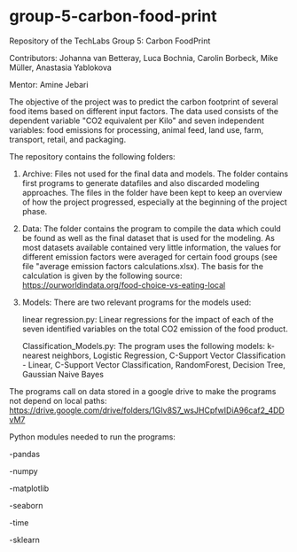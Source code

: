 # group-5-carbon-food-print
Repository of the TechLabs Group 5: Carbon FoodPrint

Contributors: Johanna van Betteray, Luca Bochnia, Carolin Borbeck, Mike Müller, Anastasia Yablokova

Mentor: Amine Jebari

The objective of the project was to predict the carbon footprint of several food items based on different input factors. The data used consists of the dependent variable "CO2 equivalent per Kilo" and seven independent variables: food emissions for processing, animal feed, land use, farm, transport, retail, and packaging.

The repository contains the following folders:

1. Archive:
    Files not used for the final data and models. The folder contains first programs to generate datafiles and also discarded modeling approaches. 
    The files in the folder have been kept to keep an overview of how the project progressed, especially at the beginning of the project phase.
2. Data:
    The folder contains the program to compile the data which could be found as well as the final dataset that is used for the modeling. 
    As most datasets available contained very little information, the values for different emission factors were averaged for certain food groups (see file "average emission factors calculations.xlsx). The basis for the calculation is given by the following source: 
    https://ourworldindata.org/food-choice-vs-eating-local
3. Models:
    There are two relevant programs for the models used:
    
    linear regression.py: 
      Linear regressions for the impact of each of the seven identified variables on the total CO2 emission of the food product.
      
    Classification_Models.py: 
      The program uses the following models: k-nearest neighbors, Logistic Regression, C-Support Vector Classification - Linear,
      C-Support Vector Classification, RandomForest, Decision Tree, Gaussian Naive Bayes
      
The programs call on data stored in a google drive to make the programs not depend on local paths:
https://drive.google.com/drive/folders/1GIv8S7_wsJHCpfwIDiA96caf2_4DDvM7

Python modules needed to run the programs:

-pandas

-numpy

-matplotlib

-seaborn

-time

-sklearn

